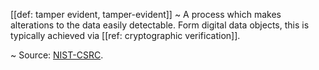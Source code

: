 [[def: tamper evident, tamper-evident]]
~ A process which makes alterations to the data easily detectable. Form digital data objects, this is typically achieved via [[ref: cryptographic verification]].

~ Source: [NIST-CSRC](https://csrc.nist.gov/glossary/term/tamper_evident).

